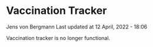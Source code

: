 Vaccination Tracker
================
Jens von Bergmann
Last updated at 12 April, 2022 - 18:06

Vaccination tracker is no longer functional.
